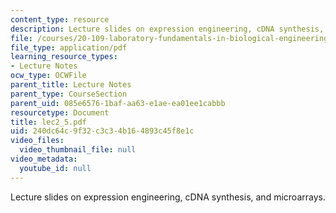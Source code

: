 ```yaml
---
content_type: resource
description: Lecture slides on expression engineering, cDNA synthesis, and microarrays.
file: /courses/20-109-laboratory-fundamentals-in-biological-engineering-fall-2007/240dc64c9f32c3c34b164893c45f8e1c_lec2_5.pdf
file_type: application/pdf
learning_resource_types:
- Lecture Notes
ocw_type: OCWFile
parent_title: Lecture Notes
parent_type: CourseSection
parent_uid: 085e6576-1baf-aa63-e1ae-ea01ee1cabbb
resourcetype: Document
title: lec2_5.pdf
uid: 240dc64c-9f32-c3c3-4b16-4893c45f8e1c
video_files:
  video_thumbnail_file: null
video_metadata:
  youtube_id: null
---
```

Lecture slides on expression engineering, cDNA synthesis, and microarrays.


